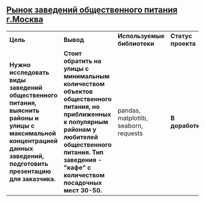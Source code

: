 ## <a href="https://praktikum.yandex.ru/data-analyst/" target="_blank"><b>Рынок заведений общественного питания г.Москва</b></a>



<table>
<tr>
<td><b>Цель</b></td>
<td><b>Вывод</b></td>
<td><b>Используемые библиотеки</b></td>
<td><b>Статус проекта</b></td>
<tr>
<td><b>Нужно исследовать виды заведений общественного питания, выяснить районы и улицы с максимальной концентрацией данных заведений, подготовить презентацию для заказчика.</b></td>
<td><b>Стоит обратить на улицы с минимальным количеством объектов общественного питания, но приближенных к популярным районам у любителей общественного питания.
Тип заведения - "кафе" с количеством посадочных мест 30-50.</b></a></td>
<td>pandas, matplotlib, seaborn, requests</td>
<td><b>В доработке.</b></td>
<tr>
